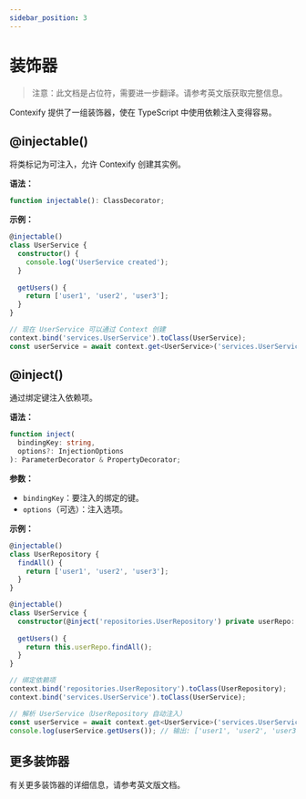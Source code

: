 ```yaml
---
sidebar_position: 3
---
```


# 装饰器

> 注意：此文档是占位符，需要进一步翻译。请参考英文版获取完整信息。

Contexify 提供了一组装饰器，使在 TypeScript 中使用依赖注入变得容易。

## @injectable()

将类标记为可注入，允许 Contexify 创建其实例。

**语法：**
```typescript
function injectable(): ClassDecorator;
```

**示例：**
```typescript
@injectable()
class UserService {
  constructor() {
    console.log('UserService created');
  }
  
  getUsers() {
    return ['user1', 'user2', 'user3'];
  }
}

// 现在 UserService 可以通过 Context 创建
context.bind('services.UserService').toClass(UserService);
const userService = await context.get<UserService>('services.UserService');
```

## @inject()

通过绑定键注入依赖项。

**语法：**
```typescript
function inject(
  bindingKey: string,
  options?: InjectionOptions
): ParameterDecorator & PropertyDecorator;
```

**参数：**
- `bindingKey`：要注入的绑定的键。
- `options`（可选）：注入选项。

**示例：**
```typescript
@injectable()
class UserRepository {
  findAll() {
    return ['user1', 'user2', 'user3'];
  }
}

@injectable()
class UserService {
  constructor(@inject('repositories.UserRepository') private userRepo: UserRepository) {}
  
  getUsers() {
    return this.userRepo.findAll();
  }
}

// 绑定依赖项
context.bind('repositories.UserRepository').toClass(UserRepository);
context.bind('services.UserService').toClass(UserService);

// 解析 UserService（UserRepository 自动注入）
const userService = await context.get<UserService>('services.UserService');
console.log(userService.getUsers()); // 输出: ['user1', 'user2', 'user3']
```

## 更多装饰器

有关更多装饰器的详细信息，请参考英文版文档。
